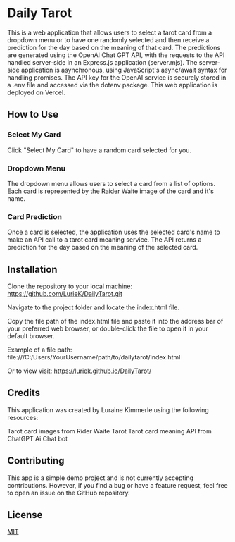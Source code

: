 # Daily Tarot

This is a web application that allows users to select a tarot card from a dropdown menu or to have one randomly selected and then receive a prediction for the day based on the meaning of that card. The predictions are generated using the OpenAI Chat GPT API, with the requests to the API handled server-side in an Express.js application (server.mjs). The server-side application is asynchronous, using JavaScript's async/await syntax for handling promises. The API key for the OpenAI service is securely stored in a .env file and accessed via the dotenv package. This web application is deployed on Vercel.

## How to Use
### Select My Card
Click "Select My Card" to have a random card selected for you.

### Dropdown Menu
The dropdown menu allows users to select a card from a list of options. Each card is represented by the Raider Waite image of the card and it's name.

### Card Prediction
Once a card is selected, the application uses the selected card's name to make an API call to a tarot card meaning service. The API returns a prediction for the day based on the meaning of the selected card. 
## Installation 

Clone the repository to your local machine: https://github.com/LurieK/DailyTarot.git

Navigate to the project folder and locate the index.html file.

Copy the file path of the index.html file and paste it into the address bar of your preferred web browser, or double-click the file to open it in your default browser.

Example of a file path: file:///C:/Users/YourUsername/path/to/dailytarot/index.html

Or to view visit: https://luriek.github.io/DailyTarot/

## Credits
This application was created by Luraine Kimmerle using the following resources:

Tarot card images from Rider Waite Tarot
Tarot card meaning API from ChatGPT Ai Chat bot

## Contributing

This app is a simple demo project and is not currently accepting contributions. However, if you find a bug or have a feature request, feel free to open an issue on the GitHub repository.

## License

[MIT](https://choosealicense.com/licenses/mit/)
